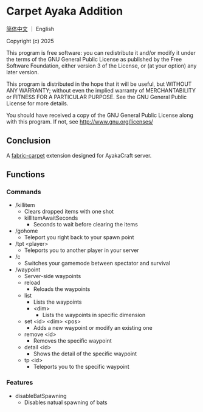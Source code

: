 # Carpet Ayaka Addition

[简体中文](README_zh.md) ｜ English

Copyright (c) 2025

This program is free software: you can redistribute it and/or modify
it under the terms of the GNU General Public License as published by
the Free Software Foundation, either version 3 of the License, or
(at your option) any later version.

This program is distributed in the hope that it will be useful,
but WITHOUT ANY WARRANTY; without even the implied warranty of
MERCHANTABILITY or FITNESS FOR A PARTICULAR PURPOSE. See the
GNU General Public License for more details.

You should have received a copy of the GNU General Public License
along with this program. If not, see <http://www.gnu.org/licenses/>

## Conclusion

A [fabric-carpet](https://github.com/gnembon/fabric-carpet/) extension designed for AyakaCraft server.

## Functions

### Commands

- /killitem
    - Clears dropped items with one shot
    - killItemAwaitSeconds
        - Seconds to wait before clearing the items
- /gohome
    - Teleport you right back to your spawn point
- /tpt \<player>
    - Teleports you to another player in your server
- /c
    - Switches your gamemode between spectator and survival
- /waypoint
    - Server-side waypoints
    - reload
        - Reloads the waypoints
    - list
        - Lists the waypoints
        - \<dim>
            - Lists the waypoints in specific dimension
    - set \<id> \<dim> \<pos>
        - Adds a new waypoint or modify an existing one
    - remove \<id>
        - Removes the specific waypoint
    - detail \<id>
        - Shows the detail of the specific waypoint
    - tp \<id>
        - Teleports you to the specific waypoint

### Features

- disableBatSpawning
    - Disables natual spawning of bats

